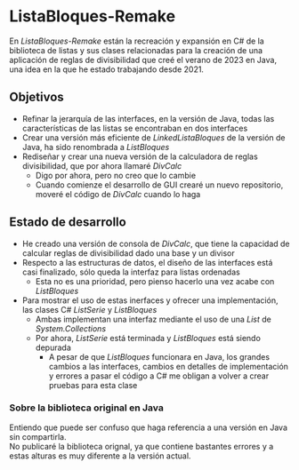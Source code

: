 # ListaBloques-Remake
En _ListaBloques-Remake_ están la recreación y expansión en C# de la biblioteca de listas y sus clases relacionadas para la creación de una aplicación de reglas de divisibilidad que creé el verano de 2023 en Java, una idea en la que he estado trabajando desde 2021.

## Objetivos
 - Refinar la jerarquía de las interfaces, en la versión de Java, todas las características de las listas se encontraban en dos interfaces
 - Crear una versión más eficiente de _LinkedListaBloques_ de la versión de Java, ha sido renombrada a _ListBloques_
 - Rediseñar y crear una nueva versión de la calculadora de reglas divisibilidad, que por ahora llamaré _DivCalc_
   - Digo por ahora, pero no creo que lo cambie
   - Cuando comienze el desarrollo de GUI crearé un nuevo repositorio, moveré el código de _DivCalc_ cuando lo haga
 
## Estado de desarrollo
 - He creado una versión de consola de _DivCalc_, que tiene la capacidad de calcular reglas de divisibilidad dado una base y un divisor
 - Respecto a las estructuras de datos, el diseño de las interfaces está casi finalizado, sólo queda la interfaz para listas ordenadas
   - Esta no es una prioridad, pero pienso hacerlo una vez acabe con _ListBloques_
 - Para mostrar el uso de estas inerfaces y ofrecer una implementación, las clases C# _ListSerie_ y _ListBloques_
   - Ambas implementan una interfaz mediante el uso de una _List_ de _System.Collections_
   - Por ahora, _ListSerie_ está terminada y _ListBloques_ está siendo depurada
     - A pesar de que _ListBloques_ funcionara en Java, los grandes cambios a las interfaces, cambios en detalles de implementación y errores a pasar el código a C# me obligan a volver a crear pruebas para esta clase

### Sobre la biblioteca original en Java
Entiendo que puede ser confuso que haga referencia a una versión en Java sin compartirla.<br/>
No publicaré la biblioteca orignal, ya que contiene bastantes errores y a estas alturas es muy diferente a la versión actual.

